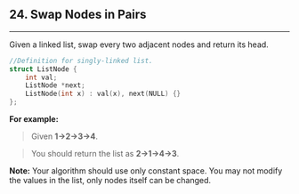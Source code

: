 ## 24. Swap Nodes in Pairs

---

Given a linked list, swap every two adjacent nodes and return its head.

```cpp
//Definition for singly-linked list.
struct ListNode {
    int val;
    ListNode *next;
    ListNode(int x) : val(x), next(NULL) {}
};
```

**For example:**

> Given **1->2->3->4**.

> You should return the list as **2->1->4->3**.

**Note:** Your algorithm should use only constant space. You may not modify the values in the list, only nodes itself can be changed.



